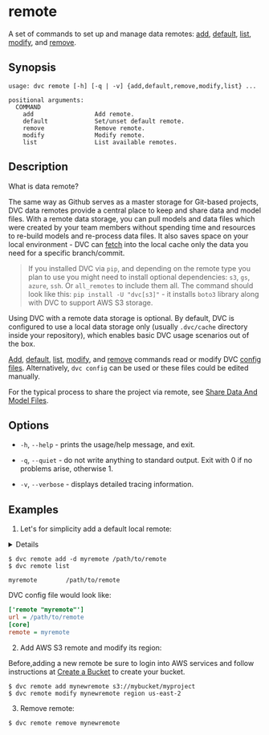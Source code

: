 # remote

A set of commands to set up and manage data remotes:
[add](/doc/commands-reference/remote-add),
[default](/doc/commands-reference/remote-default),
[list](/doc/commands-reference/remote-list),
[modify](/doc/commands-reference/remote-modify), and
[remove](/doc/commands-reference/remote-remove).

## Synopsis

```usage
usage: dvc remote [-h] [-q | -v] {add,default,remove,modify,list} ...

positional arguments:
  COMMAND
    add                 Add remote.
    default             Set/unset default remote.
    remove              Remove remote.
    modify              Modify remote.
    list                List available remotes.
```

## Description

What is data remote?

The same way as Github serves as a master storage for Git-based projects, DVC
data remotes provide a central place to keep and share data and model files.
With a remote data storage, you can pull models and data files which were
created by your team members without spending time and resources to re-build
models and re-process data files. It also saves space on your local
environment - DVC can [fetch](/doc/commands-reference/fetch) into the local
cache only the data you need for a specific branch/commit.

> If you installed DVC via `pip`, and depending on the remote type you plan to
> use you might need to install optional dependencies: `s3`, `gs`, `azure`,
> `ssh`. Or `all_remotes` to include them all. The command should look like
> this: `pip install -U "dvc[s3]"` - it installs `boto3` library along with DVC
> to support AWS S3 storage.

Using DVC with a remote data storage is optional. By default, DVC is configured
to use a local data storage only (usually `.dvc/cache` directory inside your
repository), which enables basic DVC usage scenarios out of the box.

[Add](/doc/commands-reference/remote-add),
[default](/doc/commands-reference/remote-default),
[list](/doc/commands-reference/remote-list),
[modify](/doc/commands-reference/remote-modify), and
[remove](/doc/commands-reference/remote-remove) commands read or modify DVC
[config files](/doc/user-guide/dvc-files-and-directories). Alternatively,
`dvc config` can be used or these files could be edited manually.

For the typical process to share the project via remote, see
[Share Data And Model Files](/doc/use-cases/share-data-and-model-files).

## Options

- `-h`, `--help` - prints the usage/help message, and exit.

- `-q`, `--quiet` - do not write anything to standard output. Exit with 0 if no
  problems arise, otherwise 1.

- `-v`, `--verbose` - displays detailed tracing information.

## Examples

1. Let's for simplicity add a default local remote:

<details>

### What is a "local remote" ?

While the term may seem contradictory, it doesn't have to be. The "local" part
refers to the machine where the project is stored, so it can be any directory
accessible to the same system. The "remote" part refers specifically to the
project/repository itself.

</details>

```dvc
$ dvc remote add -d myremote /path/to/remote
$ dvc remote list

myremote        /path/to/remote
```

DVC config file would look like:

```ini
['remote "myremote"']
url = /path/to/remote
[core]
remote = myremote
```

2. Add AWS S3 remote and modify its region:

Before,adding a new remote be sure to login into AWS services and follow
instructions at [Create a Bucket](https://docs.aws.amazon.com/AmazonS3/latest/gsg/CreatingABucket.html)
to create your bucket. 

```dvc
$ dvc remote add mynewremote s3://mybucket/myproject
$ dvc remote modify mynewremote region us-east-2
```

3. Remove remote:

```dvc
$ dvc remote remove mynewremote
```
